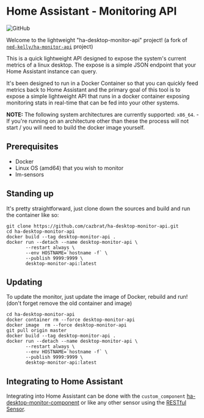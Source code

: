 # Home Assistant - Monitoring API

![GitHub](https://img.shields.io/github/license/cazbrat/ha-desktop-monitor-api)

Welcome to the lightweight "ha-desktop-monitor-api" project! 
(a fork of [`ned-kelly/ha-monitor-api`](https://github.com/ned-kelly/ha-monitor-api) project)

This is a quick lightweight API designed to expose the system's current metrics of a linux desktop. The expose is a simple JSON endpoint that your Home Assistant instance can query.

It's been designed to run in a Docker Container so that you can quickly feed metrics back to Home Assistant and the primary goal of this tool is to expose a simple lightweight API that runs in a docker container exposing monitoring stats in real-time that can be fed into your other systems.

**NOTE:** The following system architectures are currently supported: `x86_64`. - If you're running on an architecture other than these the process will not start / you will need to build the docker image yourself.


## Prerequisites

- Docker
- Linux OS (amd64) that you wish to monitor
- lm-sensors

## Standing up

It's pretty straightforward, just clone down the sources and build and run the container like so:

```
git clone https://github.com/cazbrat/ha-desktop-monitor-api.git
cd ha-desktop-monitor-api
docker build --tag desktop-monitor-api .
docker run --detach --name desktop-monitor-api \
       --restart always \
       --env HOSTNAME=`hostname -f` \
       --publish 9999:9999 \
       desktop-monitor-api:latest
```

## Updating
To update the monitor, just update the image of Docker, rebuild and run! (don't forget remove the old container and image)
```
cd ha-desktop-monitor-api
docker container rm --force desktop-monitor-api
docker image  rm --force desktop-monitor-api
git pull origin master
docker build --tag desktop-monitor-api .
docker run --detach --name desktop-monitor-api \
       --restart always \
       --env HOSTNAME=`hostname -f` \
       --publish 9999:9999 \
       desktop-monitor-api:latest
```

## Integrating to Home Assistant

Integrating into Home Assistant can be done with the ```custom_component``` [ha-desktop-monitor-component](https://github.com/cazbrat) or
like any other sensor using the [RESTful Sensor](https://www.home-assistant.io/components/sensor.rest/).
